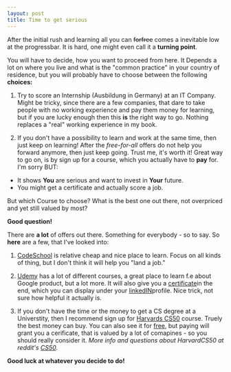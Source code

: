 ```yaml
---
layout: post
title: Time to get serious
---
```


After the initial rush and learning all you can ~~forfree~~ comes a inevitable low at the progressbar. It is hard, one might even call it a **turning point**.

You will have to decide, how you want to proceed from here. It Depends a lot on where you live and what is the "common practice" in your country of residence, but you will probably have to choose between the following **choices:**

  1. Try to score an Internship (Ausbildung in Germany) at an IT Company. Might be tricky, since there are a few companies, that dare to take people with no working experience and pay them money for learning, 
  but if you are lucky enough then this **is** the right way to go. Nothing replaces a "real" working experience in my book.
                                                
  2. If you don't have a possibility to learn and work at the same time, then just keep on learning! After the _free-for-all_ offers do not help you forward anymore, then just keep going. Trust me, it's worth it! Great way to go on, is by sign up for a course, which you actually have to **pay** for. I'm sorry BUT:
                                                
 *  It shows **You** are serious and want to invest in **Your** future.
 *  You might get a certificate and actually score a job.
                                                
But which Course to choose? What is the best one out there, not overpriced and yet still valued by most?                                  

**Good question!** 

There are **a lot** of offers out there. Something for everybody - so to say. So **here** are a few, that I've looked into:

 1. [CodeSchool](https://www.codeschool.com/paths) is relative cheap
and nice place to learn. Focus on all kinds of thing, but I don't think it will
help you "land a job."

 2. [Udemy](https://www.udemy.com/courses/) has a lot of different courses, a great place to learn f.e about Google product, but a lot more. It will also give you a [certificate](https://i.embed.ly/1/image?url=http%3A%2F%2Fcontent.screencast.com%2Fusers%2FGKlig%2Ffolders%2FJing%2Fmedia%2Fe63cc74a-b053-4fb8-9f1e-1704dea50594%2F00000231.png&key=afea23f29e5a4f63bd166897e3dc72df)in the end, which you can display under your [linkedIN](https://blog.udemy.com/udemy-linkedin-add-to-profile-for-certifications/)profile. Nice trick, not sure how helpful it actually is.
 
 3. If you don't have the time or the money to get a CS degree at a Universtity, then I recommend sign up for [Harvards CS50](https://cs50.harvard.edu/) course. Truely the best money can buy. You can also see it for [free](https://www.edx.org/course/introduction-computer-science-harvardx-cs50x#.VQAswqKfuPV), but paying will grant you a cerificate, that is valued by a lot of comapines - so you should really consider it. 
_More info and questions about HarvardCS50 at reddit's [CS50](http://www.reddit.com/r/cs50/)._
     
     
                                                                                                    


**Good luck at whatever you decide to do!**
